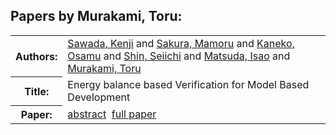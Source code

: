 <h2>Papers by Murakami, Toru:</h2>
<!-- Begin papers -->
<table>
<tr><th>Authors:</th><td>
<a href="../authors/author_209.html">Sawada, Kenji</a> and 
<a href="../authors/author_206.html">Sakura, Mamoru</a> and 
<a href="../authors/author_120.html">Kaneko, Osamu</a> and 
<a href="../authors/author_223.html">Shin, Seiichi</a> and 
<a href="../authors/author_160.html">Matsuda, Isao</a> and 
<a href="../authors/author_172.html">Murakami, Toru</a>
</td></tr>
<tr><th>Title:  </th><td>Energy balance based Verification for Model Based Development</td></tr>
<tr><th>Paper:  </th><td><a href="../abstracts/Modelica2019abstract2C3.pdf">abstract</a>&nbsp;&nbsp;<a href="../papers/Modelica2019paper2C3.pdf">full paper</a></td></tr>
</table>
<br>
<!-- End papers -->